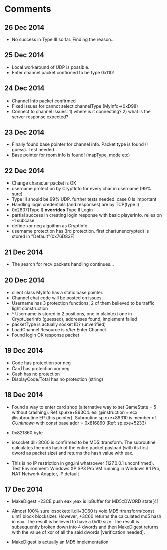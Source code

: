 Comments
=====
26 Dec 2014
-----
- No success in Type III so far. Finding the reason...

25 Dec 2014
-----
- Local workaround of UDP is possible.
- Enter channel packet confirmed to be type 0x1101

24 Dec 2014
-----
- Channel Info packet confirmed
- Fixed issues for cannot select channelType (MyInfo->0xD98)
- Connect to channel issues: 1) where is it connecting? 2) what is the server response expected?

23 Dec 2014
-----
- Finally found base pointer for channel info. Packet type is found (I guess). Test needed.
- Base pointer for room info is found! (mapType, mode etc)

22 Dec 2014
-----
- Change character packet is OK
- username protection by CryptInfo for every char in username (99% sure)
- Type III should be 99% UDP. further tests needed. case 0 is important
- Handling login credentials (and responses) are by TCP(type I)
- 0x2807(Type I) **overrides** Type II Login
- partial success in creating login response with basic playerInfo. relies on -1 subcase
- define xor neg algoithm as CryptInfo
- username protection has 3rd protection. first char(unencrypted) is stored in "Default"(0x76D83F)

21 Dec 2014
-----
- The search for recv packets handling continues...

20 Dec 2014
-----
- client class MyInfo has a static base pointer.
- Channel chat code will be posted on issues.
- Username has 3 protection functions, 2 of them believed to be traffic light construction
- ^ Username is stored in 2 positions, one in plaintext one in CryptUserInfo (guessed), addresses found, implement failed
- packetType is actually socket ID? (unverified)
- LoadChannel Resource is *after* Enter Channel
- Found login OK response packet

19 Dec 2014
-----
- Code has protection xor neg
- Card has protection xor neg
- Cash has no protection
- DisplayCode/Total has no protection  (string)

18 Dec 2014
-----
- Found a way to enter card shop (alternative way to set GameState = 5 without crashing). Ref:sp.exe+893C4. esi @instruction = ecx @subroutine EP (this pointer). Subroutine sp.exe+89310 is member of *CUnknown* with const base addr = 0x816860 (Ref: sp.exe+5233)
- 0x821860 byte

- iosocket.dll+3C60 is confirmed to be MD5::transform. The subroutine calculates the md5 hash of the entire packet payload (with its first dword as packet size) and returns the hash value with eax.

- This is no IP restriction in gng.ini whatsoever (127.0.0.1 unconfirmed). Test Environment: Windows XP SP3 Pro VM running in Windows 8.1 Pro, NAT Network Adapter, IP default

17 Dec 2014
-----
- MakeDigest +23CE push eax ;eax is lpBuffer for MD5::DWORD state[4]

- Almost 100% sure iosocketdll.dll+3C60 is void MD5::transform(const uint1 block	blocksize). However, +3C60 returns the calculated md5 hash in eax. The result is believed to have a 0x10 size. The result is subsequently broken down into 4 dwords and then MakeDigest returns with the value of xor of all the said dwords [verification needed].

- MakeDigest is actually an MD5 implementation
